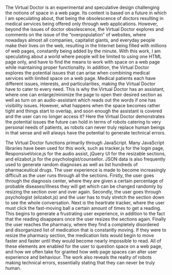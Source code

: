 The Virtual Doctor is an experimental and speculative design challenging the notions of space in a web page. Its content is based on a future in which I am speculating about, that being the obsolescence of doctors resulting in medical services being offered only through web applications.  However, beyond the issues of doctor obsolescence, the Virtual Doctor explores and comments on the issue of the “overpopulation” of websites, where nowadays almost all companies, capitalist giants, and everyday people make their lives on the web, resulting in the Internet being filled with millions of web pages, constantly being added by the minute.  With this work, I am speculating about a world where people will be limited to using one HTML page only, and have to find the means to work with space on a web page while maintaining proper functionality. In addition, the Virtual Doctor explores the potential issues that can arise when combining medical services with limited space on a web page. Medical patients each have different issues, interests, and particularities, making the Virtual Doctor have to cater to every need. This is why the Virtual Doctor has an assistant, where one can enlarge/minimize the page to open their desired section as well as turn on an audio-assistant which reads out the words if one has visibility issues. However, what happens when the space becomes rather tight and things start to overlap, and soon enough the assistant is covered and the user can no longer access it?  Here the Virtual Doctor demonstrates the potential issues the future can hold in terms of robots catering to very personal needs of patients, as robots can never truly replace human beings in that sense and will always have the potential to generate technical errors.

The Virtual Doctor functions primarily through JavaScript. Many JavaScript libraries have been used for this work, such as tracker.js for the login page, ResponsiveVoice.js for the audio assist, jQuery UI for the resizable sections, and elizabot.js for the psychologist/counsellor. JSON data is also frequently used to generate random diagnoses as well as list hundreds of pharmaceutical drugs. The user experience is made to become increasingly difficult as the user runs through all the sections. Firstly, the user goes through the diagnosis center, where they are given a certain percentage of probable diseases/illness they will get which can be changed randomly by resizing the section over and over again. Secondly, the user goes through psychologist (elizabot.js) and the user has to truly stretch the section down to see the whole conversation.  Next is the heartrate tracker, where the user must click the fast-moving ball a certain amount of times to get a reading. This begins to generate a frustrating user experience, in addition to the fact that the reading disappears once the user resizes the sections again. Finally the user reaches the pharmacy, where they find a completely disordered and disorganized list of medication that is constantly moving. If they were to resize the pharmacy section, the medication lists would begin to move faster and faster until they would become nearly impossible to read. All of these elements are enabled for the user to question space on a web page, and how we often take for granted how web page spaces can alter user experience and behaviour. The work also reveals the reality of robots making technical errors, essentially stating that they can never be truly human.    
